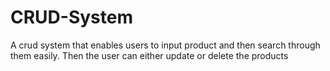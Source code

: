 # CRUD-System
A crud system that enables users to input product and then search through them easily. Then the user can either update or delete the products
